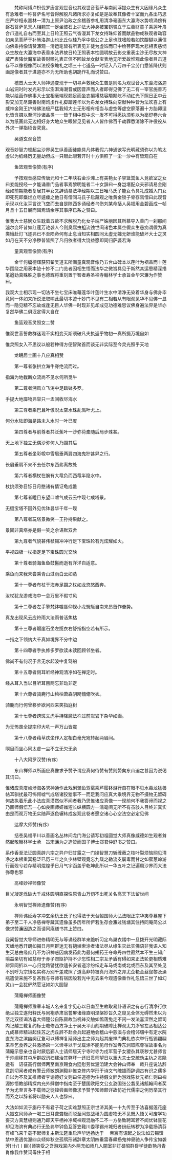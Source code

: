 <!-- { "loadSidebar": true } -->
　　梵称阿缚卢枳伐罗唐言观世音也其观世音菩萨与南阎浮提众生有大因缘凡众生有急难者一称菩萨名号皆得解脱凡诸所求亦复如是是故奉其像者十室而九各出巧思庄严妙相永嘉林一清为上原尹治政之余稽首参礼用清净毫画东大瀛海水势喷涌傍有磐石菩萨见天人相翘其一足坐彼石上护法大神身被宝铠骈立于左善财童子乘莲叶舟合爪遥礼自右而至其上日轮正照云气杳漫其下龙女持珠仰首而献品物咸秩观者动容如亲见菩萨于补阤洛迦山也比丘似桂乃孚中信公之上足也耽嗜般若如饮醍醐以濂信向佛乘持像请赞濂观一清运笔皆有所表见非徒为虚饰而已中绘菩萨现大悲相表慈悯众生故在大瀛海中表香水法界故日轮正照表本性圆明故云影交重表尘沙无尽故大神威严表降伏魔军故善财赡礼表正信不回故龙女献宝表地无所爱故惟观此像者目击道存不以像视像而以法视像瞻礼之顷三十七道品一时证入八万四千尘劳门悉皆降伏则画是像者其于进道亦不为无所助也胡跪作礼而说赞曰。

　　稽首大士天人师神通变现于一切寻声救我众生苦是则名为观世音大东瀛海洛迦山岩洞时时发光彩示以澎湃海潮音或因音声而入者即得见佛了无二有一宰官施善巧能以绘画作佛事大士宝相毫端现翘足而坐衣褊褼慈容颙颙屹不动红光下照日正中云影交加无尽藏善财南询虔作礼脚踏莲华以为舟龙女持珠向空献种种皆为法欢喜上有威神金刚王护持佛法极严猛我知大士无形相有相当与虚空等虚空廓落遍十方胎卵湿化皆含摄以至河沙诸品类一一皆于相中现中求一发不可得愿执须弥以为毫舒卷六合以为纸画此无边相好身大地众生眼皆见见者人人皆作佛百千劫罪悉消除不许役役从外求一弹指顷皆究竟。

　　吴道玄观音赞

观音妙智力顿超尘沙界吴生纵善画徒能具凡体我假六神通欲写光明藏须弥以为笔太虚以为纸经历无量劫但成一只眼此眼若开时十方俱照了一尘一沙中有皆观自在

　　鱼篮观音像赞(有序)

　　予按观音感应传唐元和十二年陕右金沙滩上有美艳女子挈篮鬻鱼人竞欲室之女曰妾能授经一夕能诵普门品者事焉黎明能者二十女辞曰一身岂堪配众夫邪请易金刚经如前期能者复居其半女又辞请易法华经期以三日唯马氏子能女令具礼成婚入门女即死死即麋烂立尽遽瘗之他日有僧同马氏子启藏观之唯黄金锁子骨存焉僧曰此观音示现以化汝耳言讫飞空而去自是陕西多诵经者乌伤刘某命括人吴福用金碧画成一帧月旦十五日展而谒焉请余序其事序已系之赞曰。

惟我大士慈悯众生耽着五欲不求解脱乃化女子端严姝丽因其所慕导入善门一刹那间遽尔变坏昔如红莲芳艳袭人今则臭腐虫蛆流蚀世间诸色本属空假众生愚痴谓假为真类蛾赴灯飞逐弗已不至陨命何有止息当知实相圆同太虚无媸无妍谁能破坏大士之灵如月在天不分净秽普皆照了凡归依者得大饶益愿即同归萨婆若海

　　童真观音像赞(有序)

　　金华何牖德辉获阳翟吴道玄所画童真观音像乃五台山碑本以莲叶为裀盖而十莲华围绕之用表本迹十妙不二门览者因相生悟而法华之微旨具见于斯然其运思精深措笔遒劲真殊胜之事也德辉将重刻置于智者寿圣禅寺翰林学士承旨金华宋濂为作赞曰。

我观大士相示现一切法不坐七宝床唯藉莲华叶莲叶生水中清净无染着华身与佛身毕竟同一体如来所说法取喻此最切本迹十妙门不见有二相若从有眼观见华不见佛一显而一隐见精不忘故或逢无目人华佛一时现非见却成见功德难思议佛身遍法界是华亦复然华佛二俱泯定得大自在

　　鱼篮观音灵照女二赞

惟观世音誓救群迷现不实相变灭斯须破凡夫执返乎物初一真所摄万境自如

惟灵照女入不思议以般若种得方便智聚首而谈无非实际至今灵光照乎天地

　　龙眠居士画十八应真相赞

　　第一尊者张拱立海牛脊绝流而过。

指海为地截断众流尚不见水何所觅牛

　　第二尊者溯风立飞涛中足踏钵多罗。

手提大地靡物弗举只一盂间收尽海水

　　第三尊者乘巴且叶傲睨太空水珠乱溅叶尤上。

何分水陆即海是路未入水时一叶已度

　　第四尊者与前尊者共泛蕉叶一沙弥荷橐随后局步殊甚。

天上地下独立无偶沙弥何人乃蹑其后

　　第五尊者坐彩帨中雪眉垂两肩四海鬼狞甚舁之行。

长眉垂肩不来不去任尔东西弗离故处

　　第六尊者横杖在腕有大鼋负而西鼋半隐水中。

杖挑须弥目铄日月愍诸有情证龟成鳖

　　第七尊者瞪目东望口嘘气成云云中现七成塔景。

无缝宝塔不因外见优钵昙华千年一现

　　第八尊者玩塔景微笑一王孙持果献之。

景固非真塔亦是假一笑之余语默双舍

　　第九尊者气貌甚伟杖锡冲冲行足下宝珠轮有光炫耀如火。

平视四极一杖指定足下宝珠圆光交映

　　第十尊者骑海鱼鱼鼓鬣而逝有洋洋自适意。

乘鱼而来我未尝乘青山过雨白云如蒸

　　第十一尊者布杖于海赤足蹑之杖如龙悠悠西奔。

汝杖犹龙游戏海中一息万里不假寸风

　　第十二尊者左手擎梵钵噬唇仰视小龙蜿蜒自南来昂首作奋势。

真龙出现风云应符雨大法雨普活焦枯

　　第十三尊者踞崖石坐左揽衣右舒指指空若有所示。

一指之下领纳大千真如境界不分中边

　　第十四尊者手执修多罗欲读未读回顾邻坐者。

佛尚不有何况于言无水起波中复驾船

　　第十五尊者侧耳听经神观清净如在禅定时。

经从耳入当以目听耳目两忘非动非定

　　第十六尊者骑鹿行山桧柏萧森阴飔翛翛吹衣。

骑鹿而行何曾移步欲问西来笑指庭树

　　第十七尊者跨斑文虎手持降魔法杵过前岩岩下杂华如画。

为无怖畏全提宗印大吼一声万山皆震

　　第十八尊者藉草趺坐作入定相白毫光宛转起两眉间。

瞑目而坐心同太虚一尘不立无欠无余

　　十八大阿罗汉赞(有序)

　　东山禅师以所画应真像求予赞予谓应真何待赞有赞则赘矣东山迫之甚因为说偈其词曰。

惟诸应真度岭涉海各骋神通作此戏剧骑鱼驾鼋乘芦履钵游行自在眼不见水毒龙猛兽帖耳驯扰最可怖愕嘘气成塔诸狡狯事不一而足我问应真大乘境界无物不摄物无留碍何故执着乐此小法应真漠然似不闻者我乃思惟诸应真像一一现前何不我答谛而视之乃画师假悟吾一心如良画师妍媸短长纵横圆方一濡毫间无所不有虽骇人目终非真实由是而观万物无实随声逐色辗转成妄观此卷者愿空诸心心空法空必定见佛

　　达摩大师赞(有序)

　　括苍吴福平川以善画名丛林间龙门海公请写初祖圆觉大师真像威德如生观者耸然起敬翰林学士承　旨宋濂为之造赞而国子博士郑君仲舒书之赞曰。

系传香至法证圆真辟六宗之异户归甘露之一门操智慧刀斩缠蔽之枝叶裂烦恼网见清净之本根重冥稳泛已历三年之久少林壁观竟忘九载之勒流支屡毒而甘之如蜜葱岭游行而殁兮若存精明焜煌乎日月气宇函盖乎乾坤此所以一华五叶之记遍周沙界而大法弥尊也邪

　　高峰妙禅师像赞

目光凝定烁破大千戒体圆明直探性原青山万仞不出死关名高天下法留世间

　　永明智觉禅师遗像赞(有序)

　　禅师讳延寿字冲玄余杭王氏子也得法于天台韶国师大弘法眼正宗华夷尊慕座下弟子至二千人净慈禅寺藏其遗像虽多历年所俨若生存会濂过钱塘其住持同庵简公以像求赞濂因造之而请同庵缮书其上赞曰。

我闻智觉大导师进修精明无与等诵经群羊来跪听习定鸟巢衣褶中一旦拨开光明藏际天蟠地悉开朗如揭日月照群迷无有擿埴索涂者诸法尽从缘生灭此实佛语非我语人知生灭总由缘庶几不为识神惑因病发药此为最何翅药王夺命丹四性寂然本不生三知广喻益亲切有如慈母于赤子煦妪护持不少忘性相二宗互矛盾有碍如来正法轮更相质难辨异同折以一心归觉路譬犹欲适长安者道涂纷纭走车马或南或北或西东及其至处见不别呼为宗镜名实称万别千差咸照了道高非特被真丹海外之邦尤企艳金丝伽黎及澡瓶遣使来施不复吝我与导师有宿因般若光中无去来今观遗像重作礼忽悟三世了如幻灵山一会犹俨然愿证如如大圆智

　　蒲庵禅师画像赞

　　蒲庵禅师豫章丰城人名来复字见心以日南至生故取易卦语识之有志行清净行欲绝尘独立遂归释氏与同袍恭肃翁誓屏诸缘直明涅槃妙旨久之窥见全体无碍然未以为至走双径谒法喜大师楚公自陈厥故当机锋交触如鹘落兔走不闲一发法喜深然之留司内记越三载复约标士瞻修西方净土于吴天平山刻期破障比禅观尢力浙省左丞相达公九成慕师精进起住苏之虎丘辞不赴会兵起避地会稽山中慈溪与会稽邻壤中有定水院直东海之滨幽阒辽夐可以缚禅复延师出主之师为起其废禅门典礼依次举行瓶锡翩翩来萃乞食养之共激扬第一义谛寻以干戈载涂不能见母作室寺东涧取陈尊宿故事名为蒲庵示思亲也自时厥后鄞人士请师居天宁寺时寺为戍军营子女獿杂其亵秽尤甚师言于帅阃移其屯斥群奴汛扫建治其弊坏一还旧贯师望日以重大夫士交疏劝主杭之灵隐适有　诏征高行僧师两至南京赐食内廷慰劳优渥洎建大会钟山师奉　敕升座说法辞意剀切闻者咸有警云师敏朗渊毅非惟克修内学形于诗文气魄雄而辞调古有识之儒多自以为不及其推师者李谕德好文则曰任道德为住持假文辞为游戏陈状元祖仁则曰禅源妙悟教部精探内充外肆僧中指南至于楚国欧阳文公玄潞国张公翥见诸觚翰间者奖予为尤至言多不载师之徒锽尝画师像求予赞予知师颇详故仿近代儒宗之例历举其行而系之以辞者将以励夫人人也辞曰。

大法如如流于旃丹不有君子荷之实难慧照正宗世济其美一十九传至于法喜据莲花座大振玄风师承一喝三日耳聋聋极而聪至闻蚁战祗为圆虚物无不见既入悟关可废学功妄灭方真慧极则通乃即天平栖神净域禅观混融不二不一方岳致聘耳若不闻优钵昙花却见海滨有典必行无坠弗举钟鱼互答笠鞋川委移锡州城归者纷纭转秽为净载扬清芬有峰飞来千载不起师复主斯法筵重启声华远扬达于
　帝宸有诏起之说法如云锡馔禁中恩遇优渥四众倾仰秋空孤鹗形诸辞章太阴四垂雷春飙扬鬼神昼驰人争传宝如袭芳[卄/(〡臣)]师笑受之吾游戏耳内外两充如师几人闇室非灯曷昭群昏学徒歆艳丹青肖像我作赞词毋住于相

